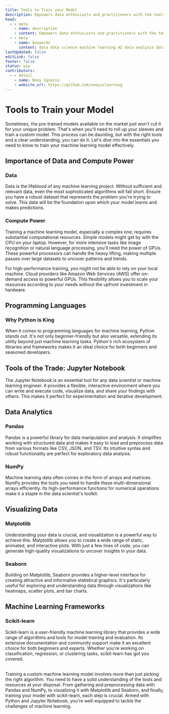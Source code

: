 ```yaml
---
title: Tools to Train your Model
description: Empowers data enthusiasts and practitioners with the tools and knowledge to unlock the potential of data.
head:
  - - meta
    - name: description
    - content: Empowers data enthusiasts and practitioners with the tools and knowledge to unlock the potential of data.
  - - meta
    - name: keywords
      content: data data science machine learning AI data analysis data-driven data enthusiasts data practitioners
lastUpdated: false
editLink: false
footer: false
status: wip
contributors:
  - - detail
    - name: Noey Ignacio
    - website_url: https://github.com/noeyislearning
---
```


# Tools to Train your Model

Sometimes, the pre-trained models available on the market just won't cut it for your unique problem. That's when you'll need to roll up your sleeves and train a custom model. This process can be daunting, but with the right tools and a clear understanding, you can do it. Let's dive into the essentials you need to know to train your machine learning model effectively.

## Importance of Data and Compute Power

### Data

Data is the lifeblood of any machine learning project. Without sufficient and relevant data, even the most sophisticated algorithms will fall short. Ensure you have a robust dataset that represents the problem you're trying to solve. This data will be the foundation upon which your model learns and makes predictions.

### Compute Power

Training a machine learning model, especially a complex one, requires substantial computational resources. Simple models might get by with the CPU on your laptop. However, for more intensive tasks like image recognition or natural language processing, you'll need the power of GPUs. These powerful processors can handle the heavy lifting, making multiple passes over large datasets to uncover patterns and trends.

For high-performance training, you might not be able to rely on your local machine. Cloud providers like Amazon Web Services (AWS) offer on-demand access to powerful GPUs. This flexibility allows you to scale your resources according to your needs without the upfront investment in hardware.

## Programming Languages

### Why Python is King

When it comes to programming languages for machine learning, Python stands out. It's not only beginner-friendly but also versatile, extending its utility beyond just machine learning tasks. Python's rich ecosystem of libraries and frameworks makes it an ideal choice for both beginners and seasoned developers.

## Tools of the Trade: Jupyter Notebook

The Jupyter Notebook is an essential tool for any data scientist or machine learning engineer. It provides a flexible, interactive environment where you can write and execute code, visualize data, and share your findings with others. This makes it perfect for experimentation and iterative development.

## Data Analytics

### Pandas

Pandas is a powerful library for data manipulation and analysis. It simplifies working with structured data and makes it easy to load and preprocess data from various formats like CSV, JSON, and TSV. Its intuitive syntax and robust functionality are perfect for exploratory data analysis.

### NumPy

Machine learning data often comes in the form of arrays and matrices. NumPy provides the tools you need to handle these multi-dimensional arrays efficiently. Its high-performance functions for numerical operations make it a staple in the data scientist's toolkit.

## Visualizing Data

### Matplotlib

Understanding your data is crucial, and visualization is a powerful way to achieve this. Matplotlib allows you to create a wide range of static, animated, and interactive plots. With just a few lines of code, you can generate high-quality visualizations to uncover insights in your data.

### Seaborn

Building on Matplotlib, Seaborn provides a higher-level interface for creating attractive and informative statistical graphics. It's particularly useful for exploring and understanding data through visualizations like heatmaps, scatter plots, and bar charts.

## Machine Learning Frameworks

### Scikit-learn

Scikit-learn is a user-friendly machine learning library that provides a wide range of algorithms and tools for model training and evaluation. Its extensive documentation and community support make it an excellent choice for both beginners and experts. Whether you're working on classification, regression, or clustering tasks, scikit-learn has got you covered.

<br />
Training a custom machine learning model involves more than just picking the right algorithm. You need to have a solid understanding of the tools and resources at your disposal. From gathering and preprocessing data with Pandas and NumPy, to visualizing it with Matplotlib and Seaborn, and finally, training your model with scikit-learn, each step is crucial. Armed with Python and Jupyter Notebook, you're well-equipped to tackle the challenges of machine learning.
